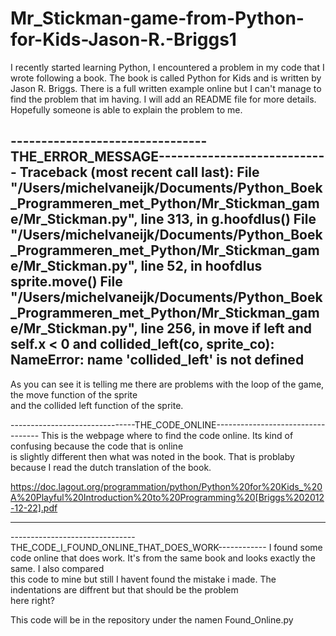 # Mr_Stickman-game-from-Python-for-Kids-Jason-R.-Briggs1
I recently started learning Python, I encountered a problem in my code that I wrote following a book. 
The book is called Python for Kids and is written by Jason R. Briggs. 
There is a full written example online but I can't manage to find the problem that im having. 
I will add an README file for more details. Hopefully someone is able to explain the problem to me.

--------------------------------THE_ERROR_MESSAGE----------------------------
Traceback (most recent call last):
  File "/Users/michelvaneijk/Documents/Python_Boek_Programmeren_met_Python/Mr_Stickman_game/Mr_Stickman.py", line 313, in <module>
    g.hoofdlus()
  File "/Users/michelvaneijk/Documents/Python_Boek_Programmeren_met_Python/Mr_Stickman_game/Mr_Stickman.py", line 52, in hoofdlus
    sprite.move()
  File "/Users/michelvaneijk/Documents/Python_Boek_Programmeren_met_Python/Mr_Stickman_game/Mr_Stickman.py", line 256, in move
    if left and self.x < 0 and collided_left(co, sprite_co):
NameError: name 'collided_left' is not defined
-------------------------------------------------------------------------------
As you can see it is telling me there are problems with the loop of the game, the move function of the sprite \
and the collided left function of the sprite. 

-------------------------------THE_CODE_ONLINE----------------------------------
This is the webpage where to find the code online. Its kind of confusing because the code that is online \
is slightly different then what was noted in the book. That is problaby because I read the dutch translation of the book.

https://doc.lagout.org/programmation/python/Python%20for%20Kids_%20A%20Playful%20Introduction%20to%20Programming%20[Briggs%202012-12-22].pdf

---------------------------------------------------------------------------------


-------------------------------THE_CODE_I_FOUND_ONLINE_THAT_DOES_WORK------------
I found some code online that does work. It's from the same book and looks exactly the same. I also compared \
this code to mine but still I havent found the mistake i made. The indentations are diffrent but that should be the problem \
here right? 

This code will be in the repository under the namen Found_Online.py
